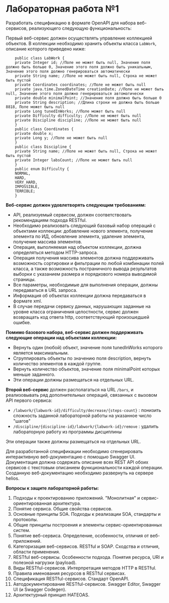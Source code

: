 # Лабораторная работа №1

Разработать спецификацию в формате OpenAPI для набора веб-сервисов, реализующего следующую функциональность:

Первый веб-сервис должен осуществлять управление коллекцией объектов. В коллекции необходимо хранить объекты класса `LabWork`, описание которого приведено ниже:

```
    public class LabWork {
    private Integer id; //Поле не может быть null, Значение поля должно быть больше 0, Значение этого поля должно быть уникальным, Значение этого поля должно генерироваться автоматически
    private String name; //Поле не может быть null, Строка не может быть пустой
    private Coordinates coordinates; //Поле не может быть null
    private java.time.ZonedDateTime creationDate; //Поле не может быть null, Значение этого поля должно генерироваться автоматически
    private double minimalPoint; //Значение поля должно быть больше 0
    private String description; //Длина строки не должна быть больше 8818, Поле может быть null
    private Long tunedInWorks; //Поле может быть null
    private Difficulty difficulty; //Поле не может быть null
    private Discipline discipline; //Поле не может быть null
    }
    public class Coordinates {
    private double x;
    private Long y; //Поле не может быть null
    }
    public class Discipline {
    private String name; //Поле не может быть null, Строка не может быть пустой
    private Integer labsCount; //Поле не может быть null
    }
    public enum Difficulty {
    NORMAL,
    HARD,
    VERY_HARD,
    IMPOSSIBLE,
    TERRIBLE;
    }
```
**Веб-сервис должен удовлетворять следующим требованиям:**

* API, реализуемый сервисом, должен соответствовать рекомендациям подхода RESTful.
* Необходимо реализовать следующий базовый набор операций с объектами коллекции: добавление нового элемента, получение элемента по ИД, обновление элемента, удаление элемента, получение массива элементов.
* Операция, выполняемая над объектом коллекции, должна определяться методом HTTP-запроса.
* Операция получения массива элементов должна поддерживать возможность сортировки и фильтрации по любой комбинации полей класса, а также возможность постраничного вывода результатов выборки с указанием размера и порядкового номера выводимой страницы.
* Все параметры, необходимые для выполнения операции, должны передаваться в URL запроса.
* Информация об объектах коллекции должна передаваться в формате xml.
* В случае передачи сервису данных, нарушающих заданные на уровне класса ограничения целостности, сервис должен возвращать код ответа http, соответствующий произошедшей ошибке.

**Помимо базового набора, веб-сервис должен поддерживать следующие операции над объектами коллекции:**

* Вернуть один (любой) объект, значение поля tunedInWorks которого является максимальным.
* Сгруппировать объекты по значению поля description, вернуть количество элементов в каждой группе.
* Вернуть количество объектов, значение поля minimalPoint которых меньше заданного.
* Эти операции должны размещаться на отдельных URL.

**Второй веб-сервис**  должен располагаться на URL `/bars`, и реализовывать ряд дополнительных операций, связанных с вызовом API первого сервиса:

* `/labwork/{labwork-id}/difficulty/decrease/{steps-count}` : понизить сложность заданной лабораторной работы на указанное число "шагов"
* `/discipline/{discipline-id}/labwork/{labwork-id}/remove` : удалить лабораторную работу из программы дисциплины

Эти операции также должны размещаться на отдельных URL.

Для разработанной спецификации необходимо сгенерировать интерактивную веб-документацию с помощью Swagger UI. Документация должна содержать описание всех REST API обоих сервисов с текстовым описанием функциональности каждой операции. Созданную веб-документацию необходимо развернуть на сервере helios.

**Вопросы к защите лабораторной работы:**

1. Подходы к проектированию приложений. "Монолитная" и сервис-ориентированная архитектура.
2. Понятие сервиса. Общие свойства сервисов.
3. Основные принципы SOA. Подходы к реализации SOA, стандарты и протоколы.
4. Общие принципы построения и элементы сервис-ориентированных систем.
5. Понятие веб-сервиса. Определение, особенности, отличия от веб-приложений.
6. Категоризация веб-сервисов. RESTful и SOAP. Сходства и отличия, области применения.
7. RESTful веб-сервисы. Особенности подхода. Понятия ресурса, URI и полезной нагрузки (payload).
8. Виды RESTful-сервисов. Интерпретация методов HTTP в RESTful.
9. Правила именования ресурсов в RESTful сервисах.
10. Спецификация RESTful-сервисов. Стандарт OpenAPI.
11. Автодокументирование RESTful-сервисов. Swagger Editor, Swagger UI (и Swagger Codegen).
12. Архитектурный принцип HATEOAS.